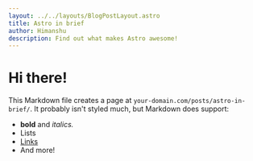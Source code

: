 ```yaml
---
layout: ../../layouts/BlogPostLayout.astro
title: Astro in brief
author: Himanshu
description: Find out what makes Astro awesome!
---
```


# Hi there!

This Markdown file creates a page at `your-domain.com/posts/astro-in-brief/`.
It probably isn't styled much, but Markdown does support:

- **bold** and _italics._
- Lists
- [Links](https://astro.build)
- And more!
